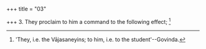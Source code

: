 +++
title = "03"

+++
3. They proclaim to him a command to the following effect; [^3] 


[^3]:  'They, i.e. the Vājasaneyins; to him, i.e. to the student'--Govinda.
